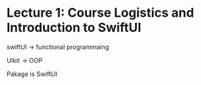 # Lecture 1: Course Logistics and Introduction to SwiftUI

 swiftUI → functional programmaing

UIkit → OOP



Pakage is SwiftUI